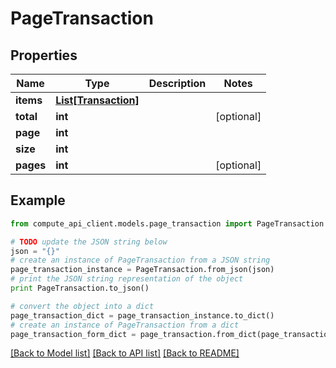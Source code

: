 # PageTransaction


## Properties
Name | Type | Description | Notes
------------ | ------------- | ------------- | -------------
**items** | [**List[Transaction]**](Transaction.md) |  | 
**total** | **int** |  | [optional] 
**page** | **int** |  | 
**size** | **int** |  | 
**pages** | **int** |  | [optional] 

## Example

```python
from compute_api_client.models.page_transaction import PageTransaction

# TODO update the JSON string below
json = "{}"
# create an instance of PageTransaction from a JSON string
page_transaction_instance = PageTransaction.from_json(json)
# print the JSON string representation of the object
print PageTransaction.to_json()

# convert the object into a dict
page_transaction_dict = page_transaction_instance.to_dict()
# create an instance of PageTransaction from a dict
page_transaction_form_dict = page_transaction.from_dict(page_transaction_dict)
```
[[Back to Model list]](../README.md#documentation-for-models) [[Back to API list]](../README.md#documentation-for-api-endpoints) [[Back to README]](../README.md)


